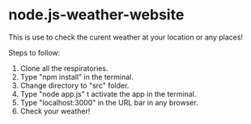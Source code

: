 # node.js-weather-website

This is use to check the curent weather at your location or any places!

Steps to follow:

1. Clone all the respiratories. 
2. Type "npm install" in the terminal.
3. Change directory to "src" folder.
4. Type "node app.js" t activate the app in the terminal.
5. Type "localhost:3000" in the URL bar in any browser. 
7. Check your weather!
